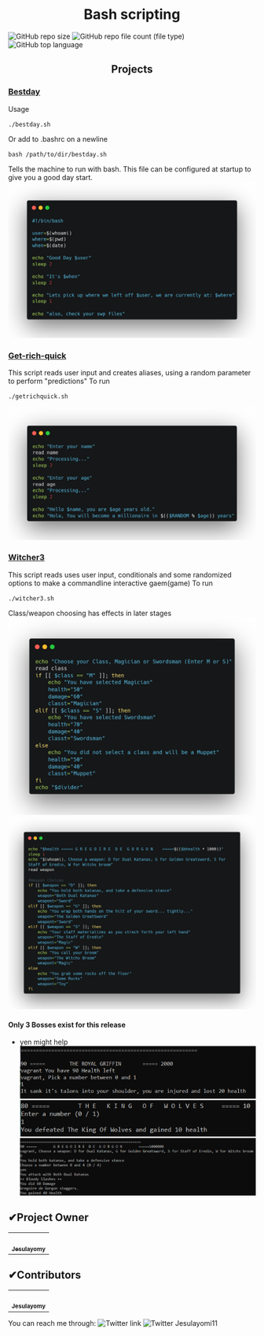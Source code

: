 <h1 align="center">Bash scripting</h1>

![GitHub repo size](https://img.shields.io/github/repo-size/Jesulayomy/bash?style=for-the-badge) ![GitHub repo file count (file type)](https://img.shields.io/github/directory-file-count/Jesulayomy/bash?style=for-the-badge) ![GitHub top language](https://img.shields.io/github/languages/top/Jesulayomy/bash?style=for-the-badge)

<h2 align="center">Projects</h2>

### [Bestday](bestday.sh)
Usage
```commandline
./bestday.sh
```
Or add to .bashrc on a newline
```commandline
bash /path/to/dir/bestday.sh
```
Tells the machine to run with bash. This file can be configured at startup to give you a good day start.
![bestday1](resources/bestday1.png)


### [Get-rich-quick](getrichquick.sh)
This script reads user input and creates aliases, using a random parameter to perform "predictions"
 To run
```commandline
./getrichquick.sh
```
![getrichquick](resources/getrich.png)


### [Witcher3](witcher3.sh)
This script reads uses user input, conditionals and some randomized options to make a commandline interactive gaem(game)
 To run
```commandline
./witcher3.sh
```
Class/weapon choosing has effects in later stages
![Classes](resources/wclass.png)
![Weapons](resources/weapon.png)

#### Only 3 Bosses exist for this release
- yen might help
![Royal-G](resources/grff.png)
![Wolf-K](resources/kwlf.png)
![G-De-G](resources/gdg.png)

<h2>✔Project Owner</h2>

<table>
  <tr>
  <td align="center"><a href="https://github.com/Jesulayomy"><img src="https://avatars.githubusercontent.com/u/113533393?s=96&v=4" width="80px;" alt=""/><br /><sub><b>Jesulayomy</b></sub></a></td>
  </tr>
</table>


<h2>✔Contributors</h2>

<table>
  <tr>
  <td align="center"><a href="https://github.com/Jesulayomy"><img src="https://avatars.githubusercontent.com/u/113533393?s=96&v=4" width="80px;" alt=""/><br /><sub><b>Jesulayomy</b></sub></a></td>
  </tr>
</table>

You can reach me through:
![Twitter link](https://img.shields.io/badge/Twitter-%40Jesulayomi11-blue)
![Twitter Jesulayomi11](https://img.shields.io/twitter/url?style=for-the-badge&url=https%3A%2F%2Ftwitter.com%2FJesulayomi11)







